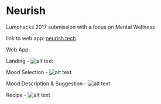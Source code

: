 # Neurish

Lumohacks 2017 submission with a focus on Mental Wellness

link to web app: [neurish.tech](neurish.tech)

Web App:

Landing -
![alt text](https://github.com/justinhodev/neurish/blob/master/screenshots/Home%20Page.PNG "Landing Page")

Mood Selection -
![alt text](https://github.com/justinhodev/neurish/blob/master/screenshots/Mood%20Selection%20Page.PNG "Mood Selector")

Mood Description & Suggestion -
![alt text](https://github.com/justinhodev/neurish/blob/master/screenshots/Sample%20Feeling%20Page.PNG "Balanced Feeling")

Recipe -
![alt text](https://github.com/justinhodev/neurish/blob/master/screenshots/Sample%20Recipe%20Page.PNG "Recipe")
